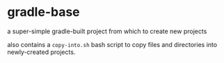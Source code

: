# gradle-base
a super-simple gradle-built project from which to create new projects

also contains a `copy-into.sh` bash script to copy files and directories into newly-created projects.